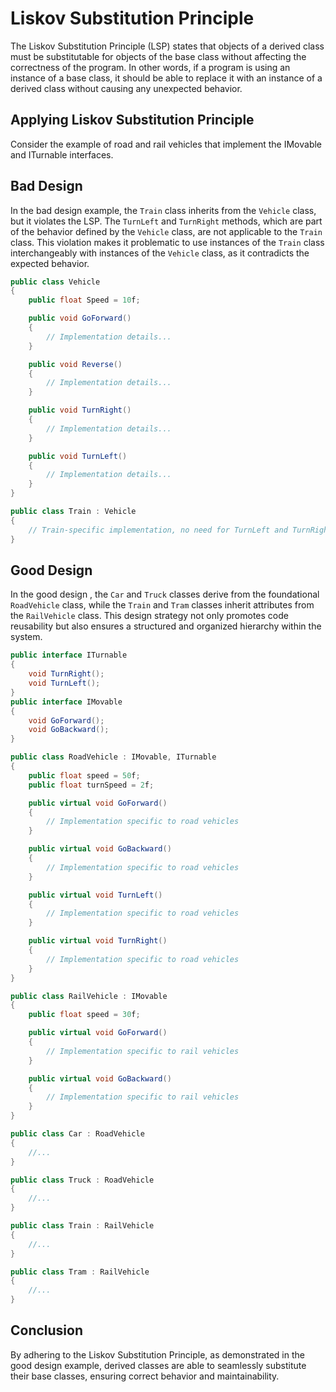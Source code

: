 # Liskov Substitution Principle

The Liskov Substitution Principle (LSP) states that objects of a derived class must be substitutable for objects of the base class without affecting the correctness of the program. In other words, if a program is using an instance of a base class, it should be able to replace it with an instance of a derived class without causing any unexpected behavior.

## Applying Liskov Substitution Principle

Consider the example of road and rail vehicles that implement the IMovable and ITurnable interfaces.


## Bad Design

In the bad design example, the `Train` class inherits from the `Vehicle` class, but it violates the LSP. The `TurnLeft` and `TurnRight` methods, which are part of the behavior defined by the `Vehicle` class, are not applicable to the `Train` class. This violation makes it problematic to use instances of the `Train` class interchangeably with instances of the `Vehicle` class, as it contradicts the expected behavior.

```C#
public class Vehicle
{
    public float Speed = 10f;

    public void GoForward()
    {
        // Implementation details...
    }

    public void Reverse()
    {
        // Implementation details...
    }

    public void TurnRight()
    {
        // Implementation details...
    }

    public void TurnLeft()
    {
        // Implementation details...
    }
}

public class Train : Vehicle
{
    // Train-specific implementation, no need for TurnLeft and TurnRight
}

```

## Good Design

In the good design , the `Car` and `Truck` classes derive from the foundational `RoadVehicle` class, while the `Train` and `Tram` classes inherit attributes from the `RailVehicle` class. This design strategy not only promotes code reusability but also ensures a structured and organized hierarchy within the system.

```C#
public interface ITurnable
{
    void TurnRight();
    void TurnLeft();
}
public interface IMovable
{
    void GoForward();
    void GoBackward();
}

public class RoadVehicle : IMovable, ITurnable
{
    public float speed = 50f;
    public float turnSpeed = 2f;

    public virtual void GoForward()
    {
        // Implementation specific to road vehicles
    }

    public virtual void GoBackward()
    {
        // Implementation specific to road vehicles
    }

    public virtual void TurnLeft()
    {
        // Implementation specific to road vehicles
    }

    public virtual void TurnRight()
    {
        // Implementation specific to road vehicles
    }
}

public class RailVehicle : IMovable
{
    public float speed = 30f;

    public virtual void GoForward()
    {
        // Implementation specific to rail vehicles
    }

    public virtual void GoBackward()
    {
        // Implementation specific to rail vehicles
    }
}

public class Car : RoadVehicle
{
    //...
}

public class Truck : RoadVehicle
{
    //...
}

public class Train : RailVehicle
{
    //...
}

public class Tram : RailVehicle
{
    //...
}

```

## Conclusion

By adhering to the Liskov Substitution Principle, as demonstrated in the good design example, derived classes are able to seamlessly substitute their base classes, ensuring correct behavior and maintainability.
